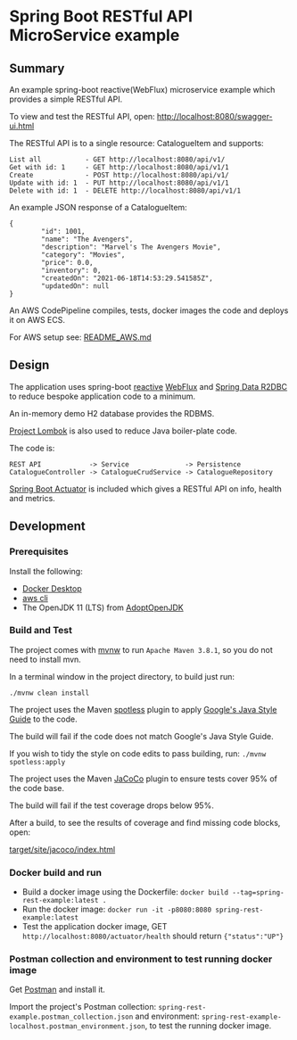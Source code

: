#  Spring Boot RESTful API MicroService example

## Summary

An example spring-boot reactive(WebFlux) microservice example which provides a simple RESTful API.

To view and test the RESTful API, open: [http://localhost:8080/swagger-ui.html](http://localhost:8080/swagger-ui.html)

The RESTful API is to a single resource: CatalogueItem and supports:

```
List all           - GET http://localhost:8080/api/v1/
Get with id: 1     - GET http://localhost:8080/api/v1/1
Create             - POST http://localhost:8080/api/v1/
Update with id: 1  - PUT http://localhost:8080/api/v1/1
Delete with id: 1  - DELETE http://localhost:8080/api/v1/1
```

An example JSON response of a CatalogueItem:

```
{
		"id": 1001,
		"name": "The Avengers",
		"description": "Marvel's The Avengers Movie",
		"category": "Movies",
		"price": 0.0,
		"inventory": 0,
		"createdOn": "2021-06-18T14:53:29.541585Z",
		"updatedOn": null
}
```

An AWS CodePipeline compiles, tests, docker images the code and deploys it on AWS ECS.

For AWS setup see: [README_AWS.md](README_AWS.md)

## Design

The application uses spring-boot [reactive](https://www.reactivemanifesto.org/)
[WebFlux](https://docs.spring.io/spring-framework/docs/current/reference/html/web-reactive.html)
and [Spring Data R2DBC](https://spring.io/projects/spring-data-r2dbc) to reduce bespoke application code to a minimum.

An in-memory demo H2 database provides the RDBMS.

[Project Lombok](https://projectlombok.org/) is also used to reduce Java boiler-plate code.

The code is:

```
REST API            -> Service              -> Persistence
CatalogueController -> CatalogueCrudService -> CatalogueRepository
```

[Spring Boot Actuator](https://docs.spring.io/spring-boot/docs/current/reference/html/actuator.html) is included which gives a RESTful API on info, health and metrics.

## Development

### Prerequisites

Install the following:

- [Docker Desktop](https://www.docker.com/get-started)
- [aws cli](https://aws.amazon.com/cli/)
- The OpenJDK 11 (LTS) from [AdoptOpenJDK](https://adoptopenjdk.net/)

### Build and Test

The project comes with [mvnw](https://www.baeldung.com/maven-wrapper) to run `Apache Maven 3.8.1`, so you do not need to install mvn.

In a terminal window in the project directory, to build just run:

`./mvnw clean install`

The project uses the Maven [spotless](https://github.com/diffplug/spotless) plugin to apply [Google's Java Style Guide](https://google.github.io/styleguide/javaguide.html) to the code.

The build will fail if the code does not match Google's Java Style Guide.

If you wish to tidy the style on code edits to pass building, run: `./mvnw spotless:apply`

The project uses the Maven [JaCoCo](https://www.jacoco.org/jacoco/) plugin to ensure tests cover 95% of the code base.

The build will fail if the test coverage drops below 95%.

After a build, to see the results of coverage and find missing code blocks, open:

[target/site/jacoco/index.html](target/site/jacoco/index.html)

### Docker build and run

- Build a docker image using the Dockerfile: `docker build --tag=spring-rest-example:latest .`
- Run the docker image: `docker run -it -p8080:8080 spring-rest-example:latest`
- Test the application docker image, GET `http://localhost:8080/actuator/health` should return `{"status":"UP"}`

### Postman collection and environment to test running docker image

Get [Postman](https://www.postman.com/product/rest-client/) and install it.

Import the project's Postman collection: `spring-rest-example.postman_collection.json`
and environment: `spring-rest-example-localhost.postman_environment.json`, to test the running docker image.
